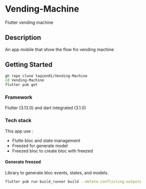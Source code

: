 # Vending-Machine

Flutter vending machine

## Description

An app mobile that show the flow fro vending machine

## Getting Started

```sh
gh repo clone taqien01/Vending-Machine
cd Vending-Machine
flutter pub get
```

### Framework

Flutter (3.13.0) and dart integrated (3.1.0)

### Tech stack

This app use :

- Flutte bloc and state management
- Freezed for generate model
- Freezed bloc to create bloc with freezed

#### Generate freezed

Library to generate bloc events, states, and models.

```sh
flutter pub run build_runner build --delete-conflicting-outputs
```

